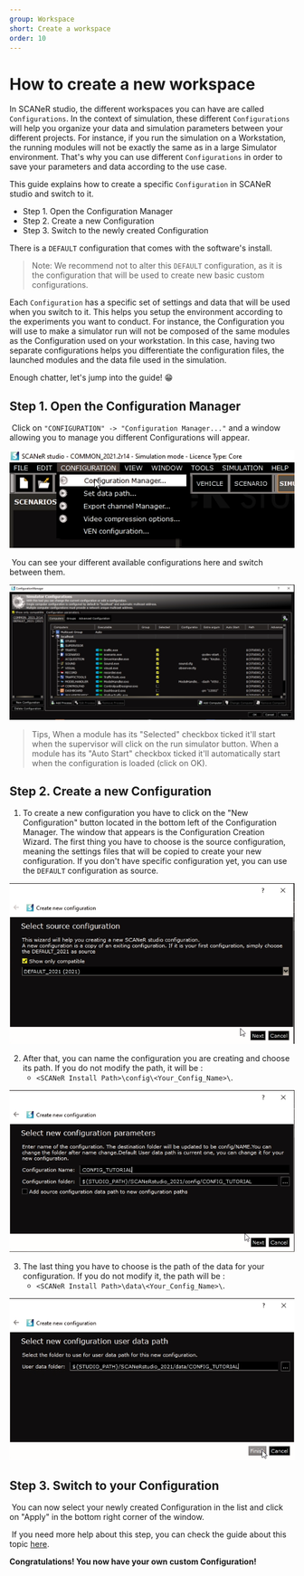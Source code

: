 ```yaml
---
group: Workspace
short: Create a workspace
order: 10
---
```


# How to create a new workspace

In SCANeR studio, the different workspaces you can have are called `Configurations`.  In the context of simulation, these different `Configurations` will help you organize your data and simulation parameters between your different projects. For instance, if you run the simulation on a Workstation, the running modules will not be exactly the same as in a large Simulator environment. That's why you can use different `Configurations` in order to save your parameters and data according to the use case.

This guide explains how to create a specific `Configuration` in SCANeR studio and switch to it.

- Step 1. Open the Configuration Manager
- Step 2. Create a new Configuration
- Step 3. Switch to the newly created Configuration

There is a `DEFAULT` configuration that comes with the software's install.

> Note: We recommend not to alter this `DEFAULT` configuration, as it is the configuration that will be used to create new basic custom configurations.

Each `Configuration` has a specific set of settings and data that will be used when you switch to it. This helps you setup the environment according to the experiments you want to conduct. For instance, the Configuration you will use to make a simulator run will not be composed of the same modules as the Configuration used on your workstation. In this case, having two separate configurations helps you differentiate the configuration files, the launched modules and the data file used in the simulation.

Enough chatter, let's jump into the guide! 😁

## Step 1. Open the Configuration Manager

​	Click on `"CONFIGURATION" -> "Configuration Manager..."` and a window allowing you to manage you different Configurations will appear.

![Configuration Manager Access](./assets/configurationManagerAccess.png)

​	You can see your different available configurations here and switch between them.

![Configuration Manager](./assets/configurationManager.png)
> Tips, When a module has its "Selected" checkbox ticked it'll start when the supervisor will click on the run simulator button. When a module has its "Auto Start" checkbox ticked it'll automatically start when the configuration is loaded (click on OK).

## Step 2. Create a new Configuration

1.  To create a new configuration you have to click on the "New Configuration" button located in the bottom left of  the Configuration Manager. The window that appears is the Configuration Creation Wizard. The first thing you have to choose is the source configuration, meaning the settings files that will be copied to create your new configuration. If you don't have specific configuration yet, you can use the `DEFAULT` configuration as source.

![Configuration Creation Wizard 1](./assets/configCreationWizard-1.png)

2.  After that, you can name the configuration you are creating and choose its path. If you do not modify the path, it will be : 
    - `<SCANeR Install Path>\config\<Your_Config_Name>\`.

![Configuration Creation Wizard 2](./assets/configCreationWizard-2.png)

3.  The last thing you have to choose is the path of the data for your configuration. If you do not modify it, the path will be :
    - `<SCANeR Install Path>\data\<Your_Config_Name>\`.

![Configuration Creation Wizard 3](./assets/configCreationWizard-3.png)

## Step 3. Switch to your Configuration

​	You can now select your newly created Configuration in the list and click on "Apply" in the bottom right corner of the window.

​	If you need more help about this step, you can check the guide about this topic [here](../HT_Change_work_environment/HT_Change_work_environment.md).

**Congratulations! You now have your own custom Configuration!**
